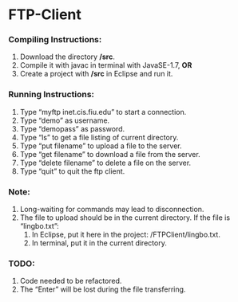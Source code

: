 # FTP-Client
### Compiling Instructions:
1. Download the directory **/src**.
2. Compile it with javac in terminal with JavaSE-1.7, **OR**
3. Create a project with **/src** in Eclipse and run it.


### Running Instructions:
1. Type “myftp inet.cis.fiu.edu” to start a connection.
2. Type “demo” as username.
3. Type “demopass” as password.
4. Type “ls” to get a file listing of current directory.
5. Type “put filename” to upload a file to the server.
6. Type “get filename” to download a file from the server.
7. Type “delete filename” to delete a file on the server.
8. Type “quit” to quit the ftp client.

### Note:
1. Long-waiting for commands may lead to disconnection.
2. The file to upload should be in the current directory. If the file is “lingbo.txt”:
	1) In Eclipse, put it here in the project: /FTPClient/lingbo.txt.
	2) In terminal, put it in the current directory.

### TODO:
1. Code needed to be refactored.
2. The “Enter” will be lost during the file transferring.
